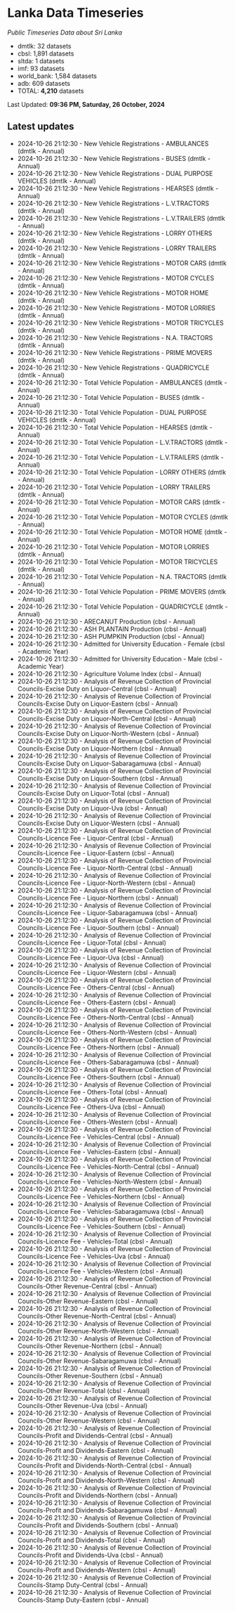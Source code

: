 # Lanka Data Timeseries
*Public Timeseries Data about Sri Lanka*

* dmtlk: 32 datasets
* cbsl: 1,891 datasets
* sltda: 1 datasets
* imf: 93 datasets
* world_bank: 1,584 datasets
* adb: 609 datasets
* TOTAL: **4,210** datasets

Last Updated: **09:36 PM, Saturday, 26 October, 2024**

## Latest updates

* 2024-10-26 21:12:30 - New Vehicle Registrations - AMBULANCES (dmtlk - Annual)
* 2024-10-26 21:12:30 - New Vehicle Registrations - BUSES (dmtlk - Annual)
* 2024-10-26 21:12:30 - New Vehicle Registrations - DUAL PURPOSE VEHICLES (dmtlk - Annual)
* 2024-10-26 21:12:30 - New Vehicle Registrations - HEARSES (dmtlk - Annual)
* 2024-10-26 21:12:30 - New Vehicle Registrations - L.V.TRACTORS (dmtlk - Annual)
* 2024-10-26 21:12:30 - New Vehicle Registrations - L.V.TRAILERS (dmtlk - Annual)
* 2024-10-26 21:12:30 - New Vehicle Registrations - LORRY OTHERS (dmtlk - Annual)
* 2024-10-26 21:12:30 - New Vehicle Registrations - LORRY TRAILERS (dmtlk - Annual)
* 2024-10-26 21:12:30 - New Vehicle Registrations - MOTOR CARS (dmtlk - Annual)
* 2024-10-26 21:12:30 - New Vehicle Registrations - MOTOR CYCLES (dmtlk - Annual)
* 2024-10-26 21:12:30 - New Vehicle Registrations - MOTOR HOME (dmtlk - Annual)
* 2024-10-26 21:12:30 - New Vehicle Registrations - MOTOR LORRIES (dmtlk - Annual)
* 2024-10-26 21:12:30 - New Vehicle Registrations - MOTOR TRICYCLES (dmtlk - Annual)
* 2024-10-26 21:12:30 - New Vehicle Registrations - N.A. TRACTORS (dmtlk - Annual)
* 2024-10-26 21:12:30 - New Vehicle Registrations - PRIME MOVERS (dmtlk - Annual)
* 2024-10-26 21:12:30 - New Vehicle Registrations - QUADRICYCLE (dmtlk - Annual)
* 2024-10-26 21:12:30 - Total Vehicle Population - AMBULANCES (dmtlk - Annual)
* 2024-10-26 21:12:30 - Total Vehicle Population - BUSES (dmtlk - Annual)
* 2024-10-26 21:12:30 - Total Vehicle Population - DUAL PURPOSE VEHICLES (dmtlk - Annual)
* 2024-10-26 21:12:30 - Total Vehicle Population - HEARSES (dmtlk - Annual)
* 2024-10-26 21:12:30 - Total Vehicle Population - L.V.TRACTORS (dmtlk - Annual)
* 2024-10-26 21:12:30 - Total Vehicle Population - L.V.TRAILERS (dmtlk - Annual)
* 2024-10-26 21:12:30 - Total Vehicle Population - LORRY OTHERS (dmtlk - Annual)
* 2024-10-26 21:12:30 - Total Vehicle Population - LORRY TRAILERS (dmtlk - Annual)
* 2024-10-26 21:12:30 - Total Vehicle Population - MOTOR CARS (dmtlk - Annual)
* 2024-10-26 21:12:30 - Total Vehicle Population - MOTOR CYCLES (dmtlk - Annual)
* 2024-10-26 21:12:30 - Total Vehicle Population - MOTOR HOME (dmtlk - Annual)
* 2024-10-26 21:12:30 - Total Vehicle Population - MOTOR LORRIES (dmtlk - Annual)
* 2024-10-26 21:12:30 - Total Vehicle Population - MOTOR TRICYCLES (dmtlk - Annual)
* 2024-10-26 21:12:30 - Total Vehicle Population - N.A. TRACTORS (dmtlk - Annual)
* 2024-10-26 21:12:30 - Total Vehicle Population - PRIME MOVERS (dmtlk - Annual)
* 2024-10-26 21:12:30 - Total Vehicle Population - QUADRICYCLE (dmtlk - Annual)
* 2024-10-26 21:12:30 - ARECANUT Production (cbsl - Annual)
* 2024-10-26 21:12:30 - ASH PLANTAIN Production (cbsl - Annual)
* 2024-10-26 21:12:30 - ASH PUMPKIN Production (cbsl - Annual)
* 2024-10-26 21:12:30 - Admitted for University Education - Female (cbsl - Academic Year)
* 2024-10-26 21:12:30 - Admitted for University Education - Male (cbsl - Academic Year)
* 2024-10-26 21:12:30 - Agriculture Volume Index (cbsl - Annual)
* 2024-10-26 21:12:30 - Analysis of Revenue Collection of Provincial Councils-Excise Duty on Liquor-Central (cbsl - Annual)
* 2024-10-26 21:12:30 - Analysis of Revenue Collection of Provincial Councils-Excise Duty on Liquor-Eastern (cbsl - Annual)
* 2024-10-26 21:12:30 - Analysis of Revenue Collection of Provincial Councils-Excise Duty on Liquor-North-Central (cbsl - Annual)
* 2024-10-26 21:12:30 - Analysis of Revenue Collection of Provincial Councils-Excise Duty on Liquor-North-Western (cbsl - Annual)
* 2024-10-26 21:12:30 - Analysis of Revenue Collection of Provincial Councils-Excise Duty on Liquor-Northern (cbsl - Annual)
* 2024-10-26 21:12:30 - Analysis of Revenue Collection of Provincial Councils-Excise Duty on Liquor-Sabaragamuwa (cbsl - Annual)
* 2024-10-26 21:12:30 - Analysis of Revenue Collection of Provincial Councils-Excise Duty on Liquor-Southern (cbsl - Annual)
* 2024-10-26 21:12:30 - Analysis of Revenue Collection of Provincial Councils-Excise Duty on Liquor-Total (cbsl - Annual)
* 2024-10-26 21:12:30 - Analysis of Revenue Collection of Provincial Councils-Excise Duty on Liquor-Uva (cbsl - Annual)
* 2024-10-26 21:12:30 - Analysis of Revenue Collection of Provincial Councils-Excise Duty on Liquor-Western (cbsl - Annual)
* 2024-10-26 21:12:30 - Analysis of Revenue Collection of Provincial Councils-Licence Fee - Liquor-Central (cbsl - Annual)
* 2024-10-26 21:12:30 - Analysis of Revenue Collection of Provincial Councils-Licence Fee - Liquor-Eastern (cbsl - Annual)
* 2024-10-26 21:12:30 - Analysis of Revenue Collection of Provincial Councils-Licence Fee - Liquor-North-Central (cbsl - Annual)
* 2024-10-26 21:12:30 - Analysis of Revenue Collection of Provincial Councils-Licence Fee - Liquor-North-Western (cbsl - Annual)
* 2024-10-26 21:12:30 - Analysis of Revenue Collection of Provincial Councils-Licence Fee - Liquor-Northern (cbsl - Annual)
* 2024-10-26 21:12:30 - Analysis of Revenue Collection of Provincial Councils-Licence Fee - Liquor-Sabaragamuwa (cbsl - Annual)
* 2024-10-26 21:12:30 - Analysis of Revenue Collection of Provincial Councils-Licence Fee - Liquor-Southern (cbsl - Annual)
* 2024-10-26 21:12:30 - Analysis of Revenue Collection of Provincial Councils-Licence Fee - Liquor-Total (cbsl - Annual)
* 2024-10-26 21:12:30 - Analysis of Revenue Collection of Provincial Councils-Licence Fee - Liquor-Uva (cbsl - Annual)
* 2024-10-26 21:12:30 - Analysis of Revenue Collection of Provincial Councils-Licence Fee - Liquor-Western (cbsl - Annual)
* 2024-10-26 21:12:30 - Analysis of Revenue Collection of Provincial Councils-Licence Fee - Others-Central (cbsl - Annual)
* 2024-10-26 21:12:30 - Analysis of Revenue Collection of Provincial Councils-Licence Fee - Others-Eastern (cbsl - Annual)
* 2024-10-26 21:12:30 - Analysis of Revenue Collection of Provincial Councils-Licence Fee - Others-North-Central (cbsl - Annual)
* 2024-10-26 21:12:30 - Analysis of Revenue Collection of Provincial Councils-Licence Fee - Others-North-Western (cbsl - Annual)
* 2024-10-26 21:12:30 - Analysis of Revenue Collection of Provincial Councils-Licence Fee - Others-Northern (cbsl - Annual)
* 2024-10-26 21:12:30 - Analysis of Revenue Collection of Provincial Councils-Licence Fee - Others-Sabaragamuwa (cbsl - Annual)
* 2024-10-26 21:12:30 - Analysis of Revenue Collection of Provincial Councils-Licence Fee - Others-Southern (cbsl - Annual)
* 2024-10-26 21:12:30 - Analysis of Revenue Collection of Provincial Councils-Licence Fee - Others-Total (cbsl - Annual)
* 2024-10-26 21:12:30 - Analysis of Revenue Collection of Provincial Councils-Licence Fee - Others-Uva (cbsl - Annual)
* 2024-10-26 21:12:30 - Analysis of Revenue Collection of Provincial Councils-Licence Fee - Others-Western (cbsl - Annual)
* 2024-10-26 21:12:30 - Analysis of Revenue Collection of Provincial Councils-Licence Fee - Vehicles-Central (cbsl - Annual)
* 2024-10-26 21:12:30 - Analysis of Revenue Collection of Provincial Councils-Licence Fee - Vehicles-Eastern (cbsl - Annual)
* 2024-10-26 21:12:30 - Analysis of Revenue Collection of Provincial Councils-Licence Fee - Vehicles-North-Central (cbsl - Annual)
* 2024-10-26 21:12:30 - Analysis of Revenue Collection of Provincial Councils-Licence Fee - Vehicles-North-Western (cbsl - Annual)
* 2024-10-26 21:12:30 - Analysis of Revenue Collection of Provincial Councils-Licence Fee - Vehicles-Northern (cbsl - Annual)
* 2024-10-26 21:12:30 - Analysis of Revenue Collection of Provincial Councils-Licence Fee - Vehicles-Sabaragamuwa (cbsl - Annual)
* 2024-10-26 21:12:30 - Analysis of Revenue Collection of Provincial Councils-Licence Fee - Vehicles-Southern (cbsl - Annual)
* 2024-10-26 21:12:30 - Analysis of Revenue Collection of Provincial Councils-Licence Fee - Vehicles-Total (cbsl - Annual)
* 2024-10-26 21:12:30 - Analysis of Revenue Collection of Provincial Councils-Licence Fee - Vehicles-Uva (cbsl - Annual)
* 2024-10-26 21:12:30 - Analysis of Revenue Collection of Provincial Councils-Licence Fee - Vehicles-Western (cbsl - Annual)
* 2024-10-26 21:12:30 - Analysis of Revenue Collection of Provincial Councils-Other Revenue-Central (cbsl - Annual)
* 2024-10-26 21:12:30 - Analysis of Revenue Collection of Provincial Councils-Other Revenue-Eastern (cbsl - Annual)
* 2024-10-26 21:12:30 - Analysis of Revenue Collection of Provincial Councils-Other Revenue-North-Central (cbsl - Annual)
* 2024-10-26 21:12:30 - Analysis of Revenue Collection of Provincial Councils-Other Revenue-North-Western (cbsl - Annual)
* 2024-10-26 21:12:30 - Analysis of Revenue Collection of Provincial Councils-Other Revenue-Northern (cbsl - Annual)
* 2024-10-26 21:12:30 - Analysis of Revenue Collection of Provincial Councils-Other Revenue-Sabaragamuwa (cbsl - Annual)
* 2024-10-26 21:12:30 - Analysis of Revenue Collection of Provincial Councils-Other Revenue-Southern (cbsl - Annual)
* 2024-10-26 21:12:30 - Analysis of Revenue Collection of Provincial Councils-Other Revenue-Total (cbsl - Annual)
* 2024-10-26 21:12:30 - Analysis of Revenue Collection of Provincial Councils-Other Revenue-Uva (cbsl - Annual)
* 2024-10-26 21:12:30 - Analysis of Revenue Collection of Provincial Councils-Other Revenue-Western (cbsl - Annual)
* 2024-10-26 21:12:30 - Analysis of Revenue Collection of Provincial Councils-Profit and Dividends-Central (cbsl - Annual)
* 2024-10-26 21:12:30 - Analysis of Revenue Collection of Provincial Councils-Profit and Dividends-Eastern (cbsl - Annual)
* 2024-10-26 21:12:30 - Analysis of Revenue Collection of Provincial Councils-Profit and Dividends-North-Central (cbsl - Annual)
* 2024-10-26 21:12:30 - Analysis of Revenue Collection of Provincial Councils-Profit and Dividends-North-Western (cbsl - Annual)
* 2024-10-26 21:12:30 - Analysis of Revenue Collection of Provincial Councils-Profit and Dividends-Northern (cbsl - Annual)
* 2024-10-26 21:12:30 - Analysis of Revenue Collection of Provincial Councils-Profit and Dividends-Sabaragamuwa (cbsl - Annual)
* 2024-10-26 21:12:30 - Analysis of Revenue Collection of Provincial Councils-Profit and Dividends-Southern (cbsl - Annual)
* 2024-10-26 21:12:30 - Analysis of Revenue Collection of Provincial Councils-Profit and Dividends-Total (cbsl - Annual)
* 2024-10-26 21:12:30 - Analysis of Revenue Collection of Provincial Councils-Profit and Dividends-Uva (cbsl - Annual)
* 2024-10-26 21:12:30 - Analysis of Revenue Collection of Provincial Councils-Profit and Dividends-Western (cbsl - Annual)
* 2024-10-26 21:12:30 - Analysis of Revenue Collection of Provincial Councils-Stamp Duty-Central (cbsl - Annual)
* 2024-10-26 21:12:30 - Analysis of Revenue Collection of Provincial Councils-Stamp Duty-Eastern (cbsl - Annual)